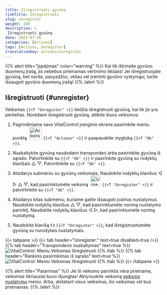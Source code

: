 ```yaml
---
title: Išregistruoti gyvūną
linkTitle: Išregistruoti
slug: unregister
weight: 100
description: >
 Išregistruoti gyvūną
date: 2023-07-26
categories: [Actions]
tags: [Actions, Unregister]
translationKey: actions/unregister
---
```

{{% alert title="Įspėjimas" color="warning" %}}
Kai tik ištrinsite gyvūno duomenų įrašą, jis nebebus prieinamas vertinimo tikslais! Jei išregistruojate gyvūną, bet norite, pavyzdžiui, vėliau vėl įvertinti gyvūno vystymąsi, turite išsaugoti gyvūno duomenų įrašą!
{{% /alert %}}

## Išregistruoti {#unregister}

Veiksmas `{{<T "Unregister" >}}` leidžia išregistruoti gyvūną, kai tik jis yra perkeltas. Norėdami išregistruoti gyvūną, atlikite šiuos veiksmus:

1. Pagrindiniame savo VitalControl įrenginio ekrane pasirinkite meniu punktą &nbsp;<img src="/icons/actions.svg" width="40" align="bottom" alt="Actions" /> `{{<T "Actions" >}}` ir paspauskite mygtuką `{{<T "Ok" >}}`.

2. Nuskaitykite gyvūną naudodami transponderį arba pasirinkite gyvūną iš sąrašo. Patvirtinkite su `{{<T "Ok" >}}` ir pasirinkite gyvūną su rodyklių klavišais △ ▽. Patvirtinkite su `{{<T "Ok" >}}`.

3. Atsidarys submeniu su gyvūnų veiksmais. Naudokite rodyklių klavišus ◁ ▷ △ ▽, kad pasirinktumėte veiksmą &nbsp;<img src="/icons/actions/unregister.svg" width="33" align="bottom" alt="Unregister" /> `{{<T "Unregister" >}}` ir patvirtinkite su `{{<T "Ok" >}}`.

4. Atsidarys kitas submeniu, kuriame galite išsaugoti įvairius nustatymus. Naudokite rodyklių klavišus △ ▽, kad pasirinktumėte norimą nustatymo parinktį. Naudokite rodyklių klavišus ◁ ▷, kad pasirinktumėte norimą nustatymą.

5. Naudokite klavišą `F3` `{{<T "Unregister" >}}`, kad išregistruotumėte gyvūną su nurodytais nustatymais.

{{< tabpane >}}
{{< tab header="Unregister:" text=true disabled=true />}}
{{% tab header="Transponderio nuskaitymas" text=true %}}
![VitalControl: Meniu Veiksmas Išregistruoti](../images/unregister-scan.png "Išregistruoti gyvūną")
{{% /tab %}}
{{% tab header="Rankinis pasirinkimas iš sąrašo" text=true %}}
![VitalControl: Meniu Veiksmas Išregistruoti](../images/unregister.png "Išregistruoti gyvūną")
{{% /tab %}}
{{< /tabpane >}}


{{% alert title="Patarimas" %}}
Jei ši veiksmo parinktis nėra prieinama, veiksmas tikriausiai buvo išjungtas! Aktyvuokite veiksmą [veiksmo nustatymų](../setting/) meniu. Arba, atstatant visus veiksmus, šis veiksmas vėl bus prieinamas.
{{% /alert %}}
